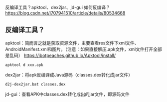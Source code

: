 

反编译工具？apktool、dex2jar、jd-gui
如何反编译？https://blog.csdn.net/l707941510/article/details/80534668



## 反编译工具？
apktool：简而言之就是获取资源文件，主要查看res文件下xml文件、AndroidManifest.xml和图片。（注意：如果直接解压.apk文件，xml文件打开全部是乱码）
https://ibotpeaches.github.io/Apktool/install/
```
apktool d xxx.apk
```
dex2jar：将apk反编译成Java源码（classes.dex转化成jar文件）
```
d2j-dex2jar.bat classes.dex
```
jd-gui：查看APK中classes.dex转化成出的jar文件，即源码文件
